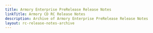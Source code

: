 ```yaml
---
title: Armory Enterprise PreRelease Release Notes
linkTitle: Armory CD RC Release Notes
description: Archive of Armory Enterprise PreRelease Release Notes
layout: rc-release-notes-archive
---
```


<!-- Hugo/docsy auto generates a list of the child pages here. The front matter configures it to go from newest to oldest --!>

